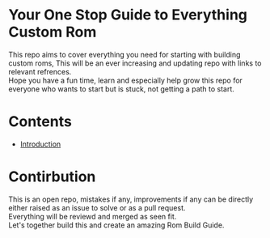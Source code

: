 # Your One Stop Guide to Everything Custom Rom
This repo aims to cover everything you need for starting with building custom roms, This will be an ever increasing and updating repo with links to relevant refrences.  
Hope you have a fun time, learn and especially help grow this repo for everyone who wants to start but is stuck, not getting a path to start.  

# Contents
* [Introduction](0.%20Introduction.md)

# Contirbution
This is an open repo, mistakes if any, improvements if any can be directly either raised as an issue to solve or as a pull request.  
Everything will be reviewd and merged as seen fit.  
Let's together build this and create an amazing Rom Build Guide.
